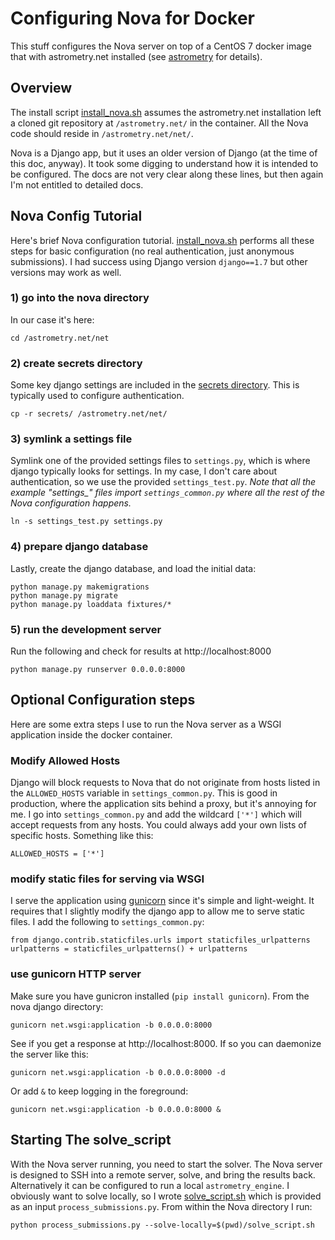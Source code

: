 # Configuring Nova for Docker

This stuff configures the Nova server on top of a CentOS 7 docker image that with astrometry.net installed (see [astrometry](../astrometry) for details).

## Overview

The install script [install_nova.sh](./install_nova.sh) assumes the astrometry.net installation left a cloned git repository at `/astrometry.net/` in the container.  All the Nova code should reside in `/astrometry.net/net/`.

Nova is a Django app, but it uses an older version of Django (at the time of this doc, anyway).  It took some digging to understand how it is intended to be configured.  The docs are not very clear along these lines, but then again I'm not entitled to detailed docs.

## Nova Config Tutorial
Here's brief Nova configuration tutorial.  [install_nova.sh](./install_nova.sh) performs all these steps for basic configuration (no real authentication, just anonymous submissions).  I had success using Django version `django==1.7` but other versions may work as well.

### 1) go into the nova directory
In our case it's here:

`cd /astrometry.net/net`

### 2) create secrets directory
Some key django settings are included in the [secrets directory](./secrets).  This is typically used to configure authentication.  

`cp -r secrets/ /astrometry.net/net/`

### 3) symlink a settings file
Symlink one of the provided settings files to `settings.py`, which is where django typically looks for settings.  In my case, I don't care about authentication, so we use the provided `settings_test.py`.  *Note that all the example "settings_" files import `settings_common.py` where all the rest of the Nova configuration happens.*

`ln -s settings_test.py settings.py`

### 4) prepare django database
Lastly, create the django database, and load the initial data:

```
python manage.py makemigrations
python manage.py migrate
python manage.py loaddata fixtures/*
```

### 5) run the development server

Run the following and check for results at http://localhost:8000

`python manage.py runserver 0.0.0.0:8000`

## Optional Configuration steps

Here are some extra steps I use to run the Nova server as a WSGI application inside the docker container.

### Modify Allowed Hosts

Django will block requests to Nova that do not originate from hosts listed in the `ALLOWED_HOSTS` variable in `settings_common.py`.  This is good in production, where the application sits behind a proxy, but it's annoying for me.  I go into `settings_common.py` and add the wildcard `['*']` which will accept requests from any hosts.  You could always add your own lists of specific hosts.  Something like this:

`ALLOWED_HOSTS = ['*']`

### modify static files for serving via WSGI
I serve the application using [gunicorn](http://gunicorn.org/) since it's simple and light-weight.  It requires that I slightly modify the django app to allow me to serve static files.  I add the following to `settings_common.py`:

```
from django.contrib.staticfiles.urls import staticfiles_urlpatterns
urlpatterns = staticfiles_urlpatterns() + urlpatterns

```

### use gunicorn HTTP server

Make sure you have gunicron installed (`pip install gunicorn`).  From the nova django directory:

`gunicorn net.wsgi:application -b 0.0.0.0:8000`

See if you get a response at http://localhost:8000.  If so you can daemonize the server like this:

`gunicorn net.wsgi:application -b 0.0.0.0:8000 -d`

Or add `&` to keep logging in the foreground:

`gunicorn net.wsgi:application -b 0.0.0.0:8000 &`

## Starting The solve_script

With the Nova server running, you need to start the solver.  The Nova server is designed to SSH into a remote server, solve, and bring the results back.  Alternatively it can be configured to run a local `astrometry_engine`.  I obviously want to solve locally, so I wrote [solve_script.sh](./solve_script.sh) which is provided as an input `process_submissions.py`.  From within the Nova directory I run:

`python process_submissions.py --solve-locally=$(pwd)/solve_script.sh`

